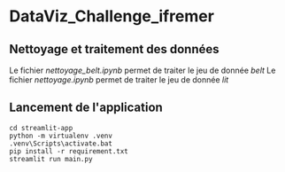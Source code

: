 # DataViz_Challenge_ifremer

## Nettoyage et traitement des données

Le fichier *nettoyage_belt.ipynb* permet de traiter le jeu de donnée *belt*
Le fichier *nettoyage.ipynb* permet de traiter le jeu de donnée *lit*


## Lancement de l'application
```
cd streamlit-app
python -m virtualenv .venv
.venv\Scripts\activate.bat
pip install -r requirement.txt
streamlit run main.py
```

